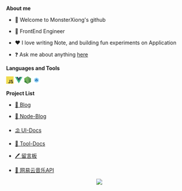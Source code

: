 

<br />

<!-- > **I'm a self-taught passionate FrontEnd developer from China** -->

**About me**


- 👋 Welcome to MonsterXiong's github

- 💼 FrontEnd Engineer

- ❤️ I love writing Note, and building fun experiments on Application

- ❓ Ask me about anything [here](https://github.com/MonsterXiong/MonsterXiong/issues)


**Languages and Tools** 

<code><img height="20" src="https://raw.githubusercontent.com/github/explore/80688e429a7d4ef2fca1e82350fe8e3517d3494d/topics/javascript/javascript.png"></code>
<code><img height="20" src="https://raw.githubusercontent.com/github/explore/80688e429a7d4ef2fca1e82350fe8e3517d3494d/topics/vue/vue.png"></code> 
<code><img height="20" src="https://raw.githubusercontent.com/github/explore/80688e429a7d4ef2fca1e82350fe8e3517d3494d/topics/nodejs/nodejs.png"></code>
<code><img height="20" src="https://raw.githubusercontent.com/github/explore/80688e429a7d4ef2fca1e82350fe8e3517d3494d/topics/webpack/webpack.png"></code> 

<!-- | <a href="https://github.com/MonsterXiong"><img align="center" src="https://github-readme-stats.vercel.app/api?username=MonsterXiong&show_icons=true&hide_border=true&include_all_commits=true&theme=dracula&count_private=true&hide=contribs,prs" alt="MonsterXiong's github stats" /></a> | <a href="https://github.com/MonsterXiong"><img align="center" src="https://github-readme-stats.vercel.app/api/top-langs/?username=MonsterXiong&layout=compact&hide_border=true&theme=dracula&hide=shell" /></a> |
| ------------- | ------------- | -->


**Project List** 

- [🚀 Blog](https://blog.monsterbear.top/)

- [📓 Node-Blog](https://monsterxiong.github.io/Node/)

- [⛱ UI-Docs](https://ui.monsterbear.top/)

- [🔧 Tool-Docs](https://monsterxiong.github.io/Tool-Docs/)

- [🖊 留言板](https://message-board-smoky.vercel.app/)

- [🎸 网易云音乐API](http://120.53.225.190:8888/)





<!-- [![Top Langs](https://github-readme-stats.vercel.app/api/top-langs/?username=MonsterXiong&layout=compact)](https://github.com/MonsterXiong) -->


<!--
**MonsterXiong/MonsterXiong** is a ✨ _special_ ✨ repository because its `README.md` (this file) appears on your GitHub profile.

Here are some ideas to get you started:

- 🔭 I’m currently working on ...
- 🌱 I’m currently learning ...
- 👯 I’m looking to collaborate on ...
- 🤔 I’m looking for help with ...
- 💬 Ask me about ...
- 📫 How to reach me: ...
- 😄 Pronouns: ...
- ⚡ Fun fact: ...
-->


<p align="center"> 
<!--   Visitor count<br> -->
  <img src="https://profile-counter.glitch.me/MonsterXiong/count.svg" />
</p>
